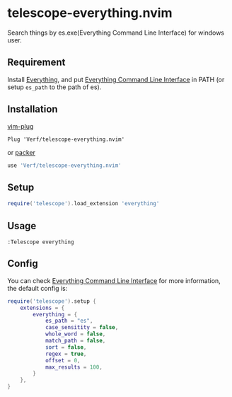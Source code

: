 # telescope-everything.nvim

Search things by es.exe(Everything Command Line Interface) for windows user.

## Requirement

Install [Everything](https://www.voidtools.com/), and put [Everything Command Line Interface](https://www.voidtools.com/support/everything/command_line_interface/)
in PATH (or setup `es_path` to the path of es).

## Installation

[vim-plug](https://github.com/junegunn/vim-plug)

```vim
Plug 'Verf/telescope-everything.nvim'
```

or [packer](https://github.com/wbthomason/packer.nvim)

```lua
use 'Verf/telescope-everything.nvim'
```

## Setup

```lua
require('telescope').load_extension 'everything'
```

## Usage

```vim
:Telescope everything
```

## Config

You can check [Everything Command Line Interface](https://www.voidtools.com/support/everything/command_line_interface/) for more information,
the default config is:

```lua
require('telescope').setup {
    extensions = {
        everything = {
            es_path = "es",
            case_sensitity = false,
            whole_word = false,
            match_path = false,
            sort = false,
            regex = true,
            offset = 0,
            max_results = 100,
        }
    },
}
```
